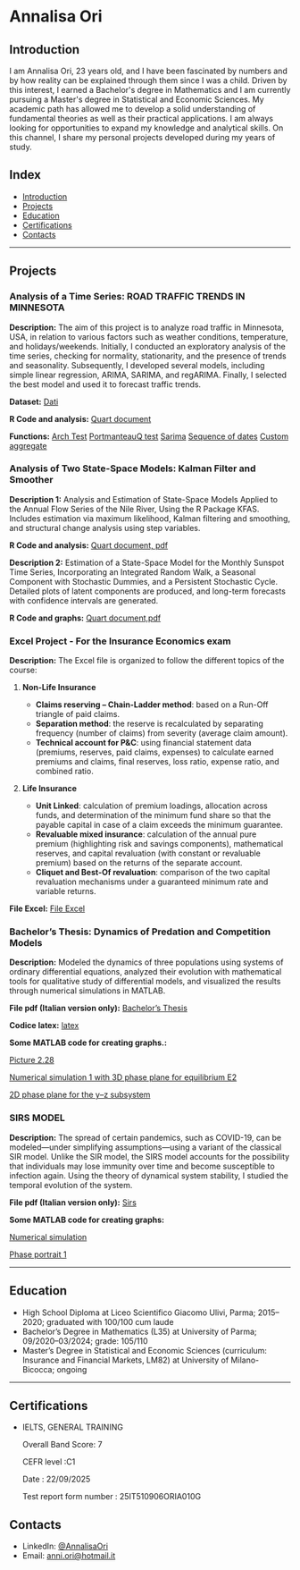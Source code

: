# Annalisa Ori   

## Introduction  
I am Annalisa Ori, 23 years old, and I have been fascinated by numbers and by how reality can be explained through them since I was a child.
Driven by this interest, I earned a Bachelor's degree in Mathematics and I am currently pursuing a Master's degree in Statistical and Economic Sciences. My academic path has allowed me to develop a solid understanding of fundamental theories as well as their practical applications.
I am always looking for opportunities to expand my knowledge and analytical skills. On this channel, I share my personal projects developed during my years of study.



## Index  
- [Introduction](#Introduction) 
- [Projects](#Projects)  
- [Education](#Education)  
- [Certifications](#Certifications)
- [Contacts](#Contacts)

---

## Projects 

### Analysis of a Time Series: ROAD TRAFFIC TRENDS IN MINNESOTA

**Description:** The aim of this project is to analyze road traffic in Minnesota, USA, in relation to various factors such as weather conditions, temperature, and holidays/weekends. Initially, I conducted an exploratory analysis of the time series, checking for normality, stationarity, and the presence of trends and seasonality. Subsequently, I developed several models, including simple linear regression, ARIMA, SARIMA, and regARIMA. Finally, I selected the best model and used it to forecast traffic trends.

**Dataset:** [Dati](https://github.com/AnnalisaOri/Progetti/blob/main/Metro_Interstate_Traffic_Volume.csv)

**R Code and analysis:** [Quart document](https://github.com/AnnalisaOri/Progetti/blob/main/Minnesotaeng.pdf)

**Functions:** [Arch Test](https://github.com/AnnalisaOri/Progetti/blob/main/FN%20-%20ARCHTest.txt)
[PortmanteauQ test](https://github.com/AnnalisaOri/Progetti/blob/main/FN%20-%20AutoPortmanteauQ.txt)
[Sarima](https://github.com/AnnalisaOri/Progetti/blob/main/FN%20-%20PerfMetr_SARIMA.txt)
[Sequence of dates](https://github.com/AnnalisaOri/Progetti/blob/main/FN%20-%20Sequence%20of%20dates.txt)
[Custom aggregate](https://github.com/AnnalisaOri/Progetti/blob/main/FN%20-%20TS_custom_aggregate.txt)


### Analysis of Two State-Space Models: Kalman Filter and Smoother

**Description 1:** Analysis and Estimation of State-Space Models Applied to the Annual Flow Series of the Nile River, Using the R Package KFAS.
Includes estimation via maximum likelihood, Kalman filtering and smoothing, and structural change analysis using step variables.

**R Code and analysis:** [Quart document, pdf](https://github.com/AnnalisaOri/Progetti/blob/main/StateSpaceModels.pdf)

**Description 2:** Estimation of a State-Space Model for the Monthly Sunspot Time Series, Incorporating an Integrated Random Walk, a Seasonal Component with Stochastic Dummies, and a Persistent Stochastic Cycle.
Detailed plots of latent components are produced, and long-term forecasts with confidence intervals are generated.

**R Code and graphs:** [Quart document,pdf](https://github.com/AnnalisaOri/Progetti/blob/main/sunspotseng.pdf)


### Excel Project - For the Insurance Economics exam

**Description:** The Excel file is organized to follow the different topics of the course:
1. **Non-Life Insurance**
   - **Claims reserving – Chain-Ladder method**: based on a Run-Off triangle of paid claims.
   - **Separation method**: the reserve is recalculated by separating frequency (number of claims) from severity (average claim amount).  
   - **Technical account for P&C**: using financial statement data (premiums, reserves, paid claims, expenses) to calculate earned premiums and claims, final reserves, loss ratio, expense ratio, and combined ratio. 


2. **Life Insurance**  
   - **Unit Linked**: calculation of premium loadings, allocation across funds, and determination of the minimum fund share so that the payable capital in case of a claim exceeds the minimum guarantee.
   - **Revaluable mixed insurance**: calculation of the annual pure premium (highlighting risk and savings components), mathematical reserves, and capital revaluation (with constant or revaluable premium) based on the returns of the separate account. 
   - **Cliquet and Best-Of revaluation**: comparison of the two capital revaluation mechanisms under a guaranteed minimum rate and variable returns.

**File Excel:**  [File Excel](https://github.com/AnnalisaOri/Progetti/blob/main/assicurazionieng.xlsx)



###  Bachelor’s Thesis: Dynamics of Predation and Competition Models

**Description:** Modeled the dynamics of three populations using systems of ordinary differential equations, analyzed their evolution with mathematical tools for qualitative study of differential models, and visualized the results through numerical simulations in MATLAB.

**File pdf (Italian version only):** [Bachelor’s Thesis](https://github.com/AnnalisaOri/Progetti/blob/main/Tesi%20triennale)

**Codice latex:** [latex](https://github.com/AnnalisaOri/Progetti/blob/main/latex.tex)

**Some MATLAB code for creating graphs.:** 

[Picture 2.28](https://github.com/AnnalisaOri/Progetti/blob/main/Figura2-28.m)

[Numerical simulation 1 with 3D phase plane for equilibrium E2](https://github.com/AnnalisaOri/Progetti/blob/main/sim1_E2stabile.asv)

[2D phase plane for the y–z subsystem](https://github.com/AnnalisaOri/Progetti/blob/main/piano_yz_specialista.m)


### SIRS MODEL

**Description:**  The spread of certain pandemics, such as COVID-19, can be modeled—under simplifying assumptions—using a variant of the classical SIR model. Unlike the SIR model, the SIRS model accounts for the possibility that individuals may lose immunity over time and become susceptible to infection again. Using the theory of dynamical system stability, I studied the temporal evolution of the system.

**File pdf (Italian version only):** [Sirs](https://github.com/AnnalisaOri/Progetti/blob/main/SIRS.pdf)

**Some MATLAB code for creating graphs:** 

[Numerical simulation](https://github.com/AnnalisaOri/Progetti/blob/main/Simulazione_2%5C3D.m)

[Phase portrait 1](https://github.com/AnnalisaOri/Progetti/blob/main/ritrattodifase1.m)



---

## Education
- High School Diploma at Liceo Scientifico Giacomo Ulivi, Parma; 2015–2020; graduated with 100/100 cum laude
- Bachelor’s Degree in Mathematics (L35) at University of Parma; 09/2020–03/2024; grade: 105/110
- Master’s Degree in Statistical and Economic Sciences (curriculum: Insurance and Financial Markets, LM82) at University of Milano-Bicocca; ongoing

---
## Certifications
- IELTS, GENERAL TRAINING
  
  Overall Band Score: 7
  
  CEFR level :C1
  
  Date : 22/09/2025
  
  Test report form number : 25IT510906ORIA010G

  

## Contacts
- LinkedIn: [@AnnalisaOri](https://www.linkedin.com/in/annalisa-ori-92b436292)
- Email: anni.ori@hotmail.it


